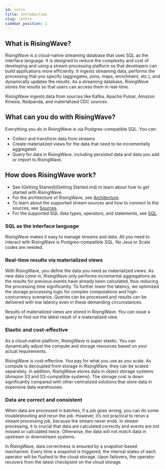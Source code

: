```yaml
---
id: intro
title: Introduction
slug: /intro
sidebar_position: 1
---
```


## What is RisingWave?

RisingWave is a cloud-native streaming database that uses SQL as the interface language. It is designed to reduce the complexity and cost of developing and using a stream processing platform so that developers can build applications more efficiently. It ingests streaming data, performs the processing that you specify (aggregates, joins, maps, enrichment, etc.), and dynamically updates the results. As a streaming database, RisingWave stores the results so that users can access them in real-time.

RisingWave ingests data from sources like Kafka, Apache Pulsar, Amazon Kinesis, Redpanda, and materialized CDC sources.

## What can you do with RisingWave?

Everything you do in RisingWave is via Postgres-compatible SQL. You can:

* Collect and transform data from streams
* Create materialized views for the data that need to be incrementally aggregated
* Query for data in RisingWave, including persisted data and data you add or import to RisingWave.

## How does RisingWave work?

- See [Getting Started](Getting Started.md) to learn about how to get started with RisingWave. 
- For the architecture of RisingWave, see [Architecture](Architecture.md).
- To learn about the supported stream sources and how to connect to the sources, see [Sources](Sources.md).
- For the supported SQL data types, operators, and statements, see [SQL](SQL.md).


### SQL as the interface language

RisingWave makes it easy to manage streams and data. All you need to interact with RisingWave is Postgres-compatible SQL. No Java or Scala codes are needed.

### Real-time results via materialized views

With RisingWave, you define the data you need as materialized views. As new data come in, RisingWave only performs incremental aggregations as the results for previous events have already been calculated, thus reducing the processing time significantly. To further lower the latency, we optimized the storage processing logic for complex computations and high-concurrency scenarios. Queries can be processed and results can be delivered with low latency even in these demanding circumstances.

Results of materialized views are stored in RisingWave. You can issue a query to find out the latest result of a materialized view.

### Elastic and cost-effective

As a cloud-native platform, RisingWave is super elastic. You can dynamically adjust the compute and storage resources based on your actual requirements.

RisingWave is cost-effective. You pay for what you use as you scale. As compute is decoupled from storage in RisingWave, they can be scaled separately. In addition, RisingWave stores data in object storage systems (Amazon S3 and S3-compatible systems). The storage cost is down significantly compared with other centralized solutions that store data in expensive data warehouses.

### Data are correct and consistent

When data are processed in batches, if a job goes wrong, you can do some troubleshooting and rerun the job. However, it’s not practical to rerun a stream processing job, because the stream never ends. In stream processing, it is crucial that data are calculated correctly and events are not missed or calculated twice. Otherwise, the data will not match data in upstream or downstream systems.

In RisingWave, data correctness is ensured by a snapshot-based mechanism. Every time a snapshot is triggered, the internal states of each operator will be flushed to the cloud storage. Upon failovers, the operator recovers from the latest checkpoint on the cloud storage. 


